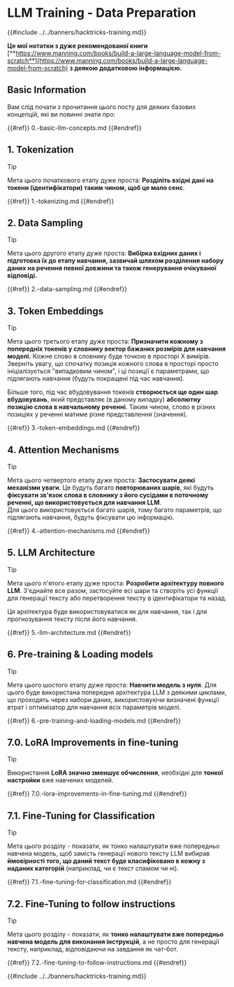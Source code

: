 # LLM Training - Data Preparation

{{#include ../../banners/hacktricks-training.md}}

**Це мої нотатки з дуже рекомендованої книги** [**https://www.manning.com/books/build-a-large-language-model-from-scratch**](https://www.manning.com/books/build-a-large-language-model-from-scratch) **з деякою додатковою інформацією.**

## Basic Information

Вам слід почати з прочитання цього посту для деяких базових концепцій, які ви повинні знати про:


{{#ref}}
0.-basic-llm-concepts.md
{{#endref}}

## 1. Tokenization

> [!TIP]
> Мета цього початкового етапу дуже проста: **Розділіть вхідні дані на токени (ідентифікатори) таким чином, щоб це мало сенс**.


{{#ref}}
1.-tokenizing.md
{{#endref}}

## 2. Data Sampling

> [!TIP]
> Мета цього другого етапу дуже проста: **Вибірка вхідних даних і підготовка їх до етапу навчання, зазвичай шляхом розділення набору даних на речення певної довжини та також генерування очікуваної відповіді.**


{{#ref}}
2.-data-sampling.md
{{#endref}}

## 3. Token Embeddings

> [!TIP]
> Мета цього третього етапу дуже проста: **Призначити кожному з попередніх токенів у словнику вектор бажаних розмірів для навчання моделі.** Кожне слово в словнику буде точкою в просторі X вимірів.\
> Зверніть увагу, що спочатку позиція кожного слова в просторі просто ініціалізується "випадковим чином", і ці позиції є параметрами, що підлягають навчання (будуть покращені під час навчання).
>
> Більше того, під час вбудовування токенів **створюється ще один шар вбудовувань**, який представляє (в даному випадку) **абсолютну позицію слова в навчальному реченні**. Таким чином, слово в різних позиціях у реченні матиме різне представлення (значення).


{{#ref}}
3.-token-embeddings.md
{{#endref}}

## 4. Attention Mechanisms

> [!TIP]
> Мета цього четвертого етапу дуже проста: **Застосувати деякі механізми уваги**. Це будуть багато **повторюваних шарів**, які будуть **фіксувати зв'язок слова в словнику з його сусідами в поточному реченні, що використовується для навчання LLM**.\
> Для цього використовується багато шарів, тому багато параметрів, що підлягають навчання, будуть фіксувати цю інформацію.


{{#ref}}
4.-attention-mechanisms.md
{{#endref}}

## 5. LLM Architecture

> [!TIP]
> Мета цього п'ятого етапу дуже проста: **Розробити архітектуру повного LLM**. З'єднайте все разом, застосуйте всі шари та створіть усі функції для генерації тексту або перетворення тексту в ідентифікатори та назад.
>
> Ця архітектура буде використовуватися як для навчання, так і для прогнозування тексту після його навчання.


{{#ref}}
5.-llm-architecture.md
{{#endref}}

## 6. Pre-training & Loading models

> [!TIP]
> Мета цього шостого етапу дуже проста: **Навчити модель з нуля**. Для цього буде використана попередня архітектура LLM з деякими циклами, що проходять через набори даних, використовуючи визначені функції втрат і оптимізатор для навчання всіх параметрів моделі.


{{#ref}}
6.-pre-training-and-loading-models.md
{{#endref}}

## 7.0. LoRA Improvements in fine-tuning

> [!TIP]
> Використання **LoRA значно зменшує обчислення**, необхідні для **тонкої настройки** вже навчених моделей.


{{#ref}}
7.0.-lora-improvements-in-fine-tuning.md
{{#endref}}

## 7.1. Fine-Tuning for Classification

> [!TIP]
> Мета цього розділу - показати, як тонко налаштувати вже попередньо навчена модель, щоб замість генерації нового тексту LLM вибирав **ймовірності того, що даний текст буде класифіковано в кожну з наданих категорій** (наприклад, чи є текст спамом чи ні).


{{#ref}}
7.1.-fine-tuning-for-classification.md
{{#endref}}

## 7.2. Fine-Tuning to follow instructions

> [!TIP]
> Мета цього розділу - показати, як **тонко налаштувати вже попередньо навчена модель для виконання інструкцій**, а не просто для генерації тексту, наприклад, відповідаючи на завдання як чат-бот.


{{#ref}}
7.2.-fine-tuning-to-follow-instructions.md
{{#endref}}

{{#include ../../banners/hacktricks-training.md}}

